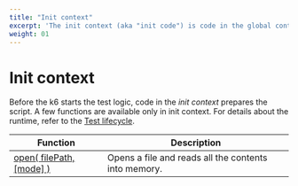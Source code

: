 ```yaml
---
title: "Init context"
excerpt: 'The init context (aka "init code") is code in the global context that has access to a few functions not accessible during main script execution.'
weight: 01
---
```


# Init context

Before the k6 starts the test logic, code in the _init context_ prepares the script.
A few functions are available only in init context.
For details about the runtime, refer to the [Test lifecycle](https://grafana.com/docs/k6/<K6_VERSION>/using-k6/test-lifecycle).

| Function                                                      | Description                                          |
| ------------------------------------------------------------- | ---------------------------------------------------- |
| [open( filePath, [mode] )](/javascript-api/init-context/open) | Opens a file and reads all the contents into memory. |
